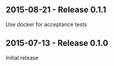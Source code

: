 ## 2015-08-21 - Release 0.1.1

Use docker for acceptance tests

## 2015-07-13 - Release 0.1.0

Initial release
